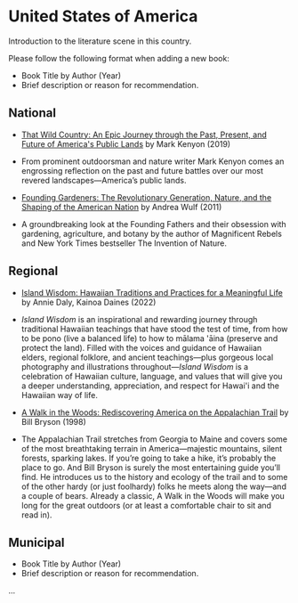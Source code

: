 # United States of America

Introduction to the literature scene in this country.

Please follow the following format when adding a new book:

- Book Title by Author (Year)
- Brief description or reason for recommendation.

## National

- [That Wild Country: An Epic Journey through the Past, Present, and Future of America's Public Lands](https://www.goodreads.com/book/show/53043941-that-wild-country) by Mark Kenyon (2019)
- From prominent outdoorsman and nature writer Mark Kenyon comes an engrossing reflection on the past and future battles over our most revered landscapes—America’s public lands.

- [Founding Gardeners: The Revolutionary Generation, Nature, and the Shaping of the American Nation](https://www.goodreads.com/book/show/8770487-founding-gardeners) by Andrea Wulf (2011)
- A groundbreaking look at the Founding Fathers and their obsession with gardening, agriculture, and botany by the author of Magnificent Rebels and New York Times bestseller The Invention of Nature. 

## Regional

- [Island Wisdom: Hawaiian Traditions and Practices for a Meaningful Life](https://www.goodreads.com/book/show/63135156-island-wisdom) by Annie Daly, Kainoa Daines (2022)
- *Island Wisdom* is an inspirational and rewarding journey through traditional Hawaiian teachings that have stood the test of time, from how to be pono (live a balanced life) to how to mālama 'āina (preserve and protect the land). Filled with the voices and guidance of Hawaiian elders, regional folklore, and ancient teachings—plus gorgeous local photography and illustrations throughout—*Island Wisdom* is a celebration of Hawaiian culture, language, and values that will give you a deeper understanding, appreciation, and respect for Hawai'i and the Hawaiian way of life.

- [A Walk in the Woods: Rediscovering America on the Appalachian Trail](https://www.goodreads.com/book/show/9791.A_Walk_in_the_Woods) by Bill Bryson (1998)
- The Appalachian Trail stretches from Georgia to Maine and covers some of the most breathtaking terrain in America—majestic mountains, silent forests, sparking lakes. If you’re going to take a hike, it’s probably the place to go. And Bill Bryson is surely the most entertaining guide you’ll find. He introduces us to the history and ecology of the trail and to some of the other hardy (or just foolhardy) folks he meets along the way—and a couple of bears. Already a classic, A Walk in the Woods will make you long for the great outdoors (or at least a comfortable chair to sit and read in).

## Municipal

- Book Title by Author (Year)
- Brief description or reason for recommendation.

...
